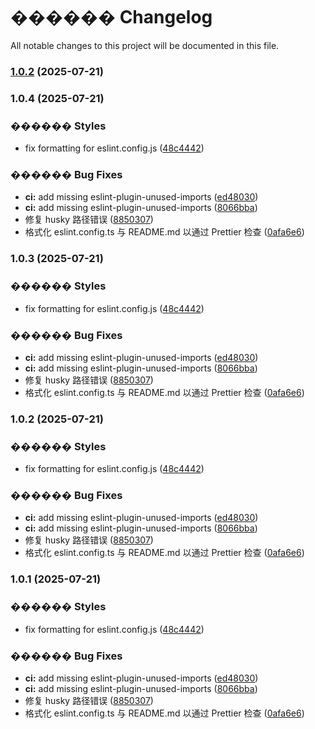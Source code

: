 # ������ Changelog

All notable changes to this project will be documented in this file.

### [1.0.2](https://github.com/<your-org>/<your-repo>/compare/v1.0.4...v1.0.2) (2025-07-21)

### 1.0.4 (2025-07-21)

### ������ Styles

- fix formatting for eslint.config.js ([48c4442](https://github.com/<your-org>/<your-repo>/commit/48c4442146b8a70405be74ed04117a2e8713a5a5))

### ������ Bug Fixes

- **ci:** add missing eslint-plugin-unused-imports ([ed48030](https://github.com/<your-org>/<your-repo>/commit/ed480301b0b528567dc78b8b76b9889084c475db))
- **ci:** add missing eslint-plugin-unused-imports ([8066bba](https://github.com/<your-org>/<your-repo>/commit/8066bbac9e2ea1edc076887b291af95ab9e05013))
- 修复 husky 路径错误 ([8850307](https://github.com/<your-org>/<your-repo>/commit/885030765d80c09bc588af581baa57109c69af8b))
- 格式化 eslint.config.ts 与 README.md 以通过 Prettier 检查 ([0afa6e6](https://github.com/<your-org>/<your-repo>/commit/0afa6e691e5e8ec967bc6ac4dfecf3921118aabe))

### 1.0.3 (2025-07-21)

### ������ Styles

- fix formatting for eslint.config.js ([48c4442](https://github.com/<your-org>/<your-repo>/commit/48c4442146b8a70405be74ed04117a2e8713a5a5))

### ������ Bug Fixes

- **ci:** add missing eslint-plugin-unused-imports ([ed48030](https://github.com/<your-org>/<your-repo>/commit/ed480301b0b528567dc78b8b76b9889084c475db))
- **ci:** add missing eslint-plugin-unused-imports ([8066bba](https://github.com/<your-org>/<your-repo>/commit/8066bbac9e2ea1edc076887b291af95ab9e05013))
- 修复 husky 路径错误 ([8850307](https://github.com/<your-org>/<your-repo>/commit/885030765d80c09bc588af581baa57109c69af8b))
- 格式化 eslint.config.ts 与 README.md 以通过 Prettier 检查 ([0afa6e6](https://github.com/<your-org>/<your-repo>/commit/0afa6e691e5e8ec967bc6ac4dfecf3921118aabe))

### 1.0.2 (2025-07-21)

### ������ Styles

- fix formatting for eslint.config.js ([48c4442](https://github.com/<your-org>/<your-repo>/commit/48c4442146b8a70405be74ed04117a2e8713a5a5))

### ������ Bug Fixes

- **ci:** add missing eslint-plugin-unused-imports ([ed48030](https://github.com/<your-org>/<your-repo>/commit/ed480301b0b528567dc78b8b76b9889084c475db))
- **ci:** add missing eslint-plugin-unused-imports ([8066bba](https://github.com/<your-org>/<your-repo>/commit/8066bbac9e2ea1edc076887b291af95ab9e05013))
- 修复 husky 路径错误 ([8850307](https://github.com/<your-org>/<your-repo>/commit/885030765d80c09bc588af581baa57109c69af8b))
- 格式化 eslint.config.ts 与 README.md 以通过 Prettier 检查 ([0afa6e6](https://github.com/<your-org>/<your-repo>/commit/0afa6e691e5e8ec967bc6ac4dfecf3921118aabe))

### 1.0.1 (2025-07-21)

### ������ Styles

- fix formatting for eslint.config.js ([48c4442](https://github.com/<your-org>/<your-repo>/commit/48c4442146b8a70405be74ed04117a2e8713a5a5))

### ������ Bug Fixes

- **ci:** add missing eslint-plugin-unused-imports ([ed48030](https://github.com/<your-org>/<your-repo>/commit/ed480301b0b528567dc78b8b76b9889084c475db))
- **ci:** add missing eslint-plugin-unused-imports ([8066bba](https://github.com/<your-org>/<your-repo>/commit/8066bbac9e2ea1edc076887b291af95ab9e05013))
- 修复 husky 路径错误 ([8850307](https://github.com/<your-org>/<your-repo>/commit/885030765d80c09bc588af581baa57109c69af8b))
- 格式化 eslint.config.ts 与 README.md 以通过 Prettier 检查 ([0afa6e6](https://github.com/<your-org>/<your-repo>/commit/0afa6e691e5e8ec967bc6ac4dfecf3921118aabe))
